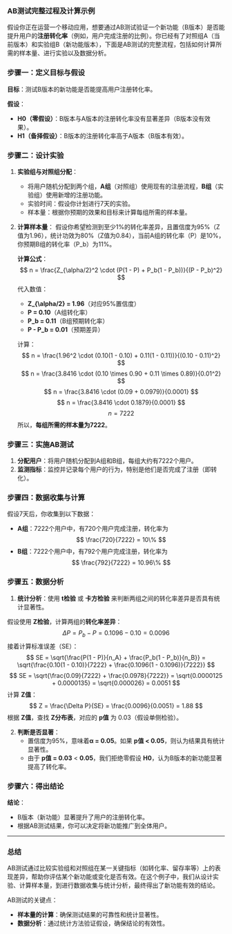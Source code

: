 ### **AB测试完整过程及计算示例**

假设你正在运营一个移动应用，想要通过AB测试验证一个新功能（B版本）是否能提升用户的**注册转化率**（例如，用户完成注册的比例）。你已经有了对照组A（当前版本）和实验组B（新功能版本），下面是AB测试的完整流程，包括如何计算所需的样本量、进行实验以及数据分析。

### **步骤一：定义目标与假设**

**目标**：测试B版本的新功能是否能提高用户注册转化率。

**假设**：
- **H0（零假设）**：B版本与A版本的注册转化率没有显著差异（B版本没有效果）。
- **H1（备择假设）**：B版本的注册转化率高于A版本（B版本有效）。

### **步骤二：设计实验**

1. **实验组与对照组分配**：
   - 将用户随机分配到两个组，**A组**（对照组）使用现有的注册流程，**B组**（实验组）使用新增的注册功能。
   - 实验时间：假设你计划进行7天的实验。
   - 样本量：根据你预期的效果和目标来计算每组所需的样本量。

2. **计算样本量**：
   假设你希望检测到至少1%的转化率差异，且置信度为95%（Z值为1.96），统计功效为80%（Z值为0.84），当前A组的转化率（P）是10%，你预期B组的转化率（P_b）为11%。

   **计算公式**：
   $$
   n = \frac{Z_{\alpha/2}^2 \cdot (P(1 - P) + P_b(1 - P_b))}{(P - P_b)^2}
   $$
   代入数值：
   - **Z_{\alpha/2} = 1.96**（对应95%置信度）
   - **P = 0.10**（A组转化率）
   - **P_b = 0.11**（B组预期转化率）
   - **P - P_b = 0.01**（预期差异）

   计算：
   $$
   n = \frac{1.96^2 \cdot (0.10(1 - 0.10) + 0.11(1 - 0.11))}{(0.10 - 0.11)^2}
   $$
   $$
   n = \frac{3.8416 \cdot (0.10 \times 0.90 + 0.11 \times 0.89)}{0.01^2}
   $$
   $$
   n = \frac{3.8416 \cdot (0.09 + 0.0979)}{0.0001}
   $$
   $$
   n = \frac{3.8416 \cdot 0.1879}{0.0001}
   $$
   $$
   n = 7222
   $$
   所以，**每组所需的样本量为7222**。

### **步骤三：实施AB测试**

1. **分配用户**：将用户随机分配到A组和B组，每组大约有7222个用户。
2. **监测指标**：监控并记录每个用户的行为，特别是他们是否完成了注册（即转化）。

### **步骤四：数据收集与计算**

假设7天后，你收集到以下数据：
- **A组**：7222个用户中，有720个用户完成注册，转化率为 $$ \frac{720}{7222} = 10\% $$
- **B组**：7222个用户中，有792个用户完成注册，转化率为 $$ \frac{792}{7222} = 10.96\% $$

### **步骤五：数据分析**

1. **统计分析**：使用 **t检验** 或 **卡方检验** 来判断两组之间的转化率差异是否具有统计显著性。

假设使用 **Z检验**，计算两组的**转化率差异**：
$$
\Delta P = P_b - P = 0.1096 - 0.10 = 0.0096
$$
接着计算标准误差（SE）：
$$
SE = \sqrt{\frac{P(1 - P)}{n_A} + \frac{P_b(1 - P_b)}{n_B}} = \sqrt{\frac{0.10(1 - 0.10)}{7222} + \frac{0.1096(1 - 0.1096)}{7222}} 
$$
$$
SE = \sqrt{\frac{0.09}{7222} + \frac{0.0978}{7222}} = \sqrt{0.0000125 + 0.0000135} = \sqrt{0.000026} = 0.0051
$$
计算 **Z值**：
$$
Z = \frac{\Delta P}{SE} = \frac{0.0096}{0.0051} = 1.88
$$
根据 **Z值**，查找 **Z分布表**，对应的 **p值** 为 0.03（假设单侧检验）。

2. **判断是否显著**：
   - 置信度为95%，意味着**α = 0.05**。如果 **p值 < 0.05**，则认为结果具有统计显著性。
   - 由于 **p值 = 0.03** < **0.05**，我们拒绝零假设 **H0**，认为B版本的新功能显著提高了转化率。

### **步骤六：得出结论**

**结论**：
- B版本（新功能）显著提升了用户的注册转化率。
- 根据AB测试结果，你可以决定将新功能推广到全体用户。

---

### **总结**
AB测试通过比较实验组和对照组在某一关键指标（如转化率、留存率等）上的表现差异，帮助你评估某个新功能或变化是否有效。在这个例子中，我们从设计实验、计算样本量，到进行数据收集与统计分析，最终得出了新功能有效的结论。

AB测试的关键点：
- **样本量的计算**：确保测试结果的可靠性和统计显著性。
- **数据分析**：通过统计方法验证假设，确保结论的有效性。
